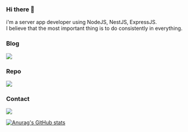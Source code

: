 ### Hi there 👋
i'm a server app developer using NodeJS, NestJS, ExpressJS.
<br>
I believe that the most important thing is to do consistently in everything. 
<br>
### Blog
<a href="https://velog.io/@wngud4950" target="_blank"><img src="https://img.shields.io/badge/Blog-20C997?style=flat-square&logo=Velog&logoColor=FFFFFF"/></a>
### Repo
<a href="https://url.kr/kc25rm" target="_blank"><img src="https://img.shields.io/badge/Repo-FFFFFF?style=flat-square&logo=Notion&logoColor=000000"/></a>
### Contact
<a href="mailto:wngud4950@gmail.com" target="_blank"><img src="https://img.shields.io/badge/wngud4950@gmail.com-EA4335?style=flat-square&logo=Gmail&logoColor=FFFFFF"/></a>

[![Anurag's GitHub stats](https://github-readme-stats.vercel.app/api?username=Jureamer&theme=gruvbox&show_icons=true)](https://github.com/anuraghazra/github-readme-stats)

<br>
<br>
<br>
<br>

<!--
🖥 Stack

Front : <img src="https://img.shields.io/badge/-Javascript-yellow"/></a> <img src="https://img.shields.io/badge/-Typescript-informational"/></a>
<img src="https://img.shields.io/badge/-React-blue"/></a> <img src="https://img.shields.io/badge/-Redux-blueviolet"/></a> 

 Back : <img src="https://img.shields.io/badge/-NodeJs-green"/></a> <img src="https://img.shields.io/badge/-NestJS-ff69b4"/></a> 
 <img src="https://img.shields.io/badge/-expressJS-blue"/></a> <img src="https://img.shields.io/badge/-MySQL-critical"/></a> 
 <img src="https://img.shields.io/badge/-TypeORM-lightgray"/></a>


[![willianrod's wakatime stats](https://github-readme-stats.vercel.app/api/wakatime?username=Jureamer)](https://github.com/anuraghazra/github-readme-stats)


[![Top Langs](https://github-readme-stats.vercel.app/api/top-langs/?username=anuraghazra&layout=compact)](https://github.com/anuraghazra/github-readme-stats)
-->
